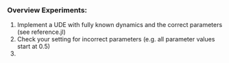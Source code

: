 ### Overview Experiments:

1. Implement a UDE with fully known dynamics and the correct parameters (see reference.jl)
2. Check your setting for incorrect parameters (e.g. all parameter values start at 0.5)
3. 
